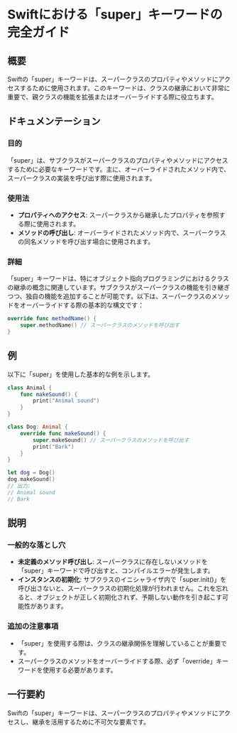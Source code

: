 <!--
Meta Description: # Swiftにおける「super」キーワードの完全ガイド ## 概要 Swiftの「super」キーワードは、スーパークラスのプロパティやメソッドにアクセスするために使用されます。このキーワードは、クラスの継承において非常に重要で、親クラスの機能を拡張またはオーバーライドする際に役立ちます。 ##...
Meta Keywords: super, animal, makesound, dog, キーワードは
-->

# Swiftにおける「super」キーワードの完全ガイド

## 概要
Swiftの「super」キーワードは、スーパークラスのプロパティやメソッドにアクセスするために使用されます。このキーワードは、クラスの継承において非常に重要で、親クラスの機能を拡張またはオーバーライドする際に役立ちます。

## ドキュメンテーション
### 目的
「super」は、サブクラスがスーパークラスのプロパティやメソッドにアクセスするために必要なキーワードです。主に、オーバーライドされたメソッド内で、スーパークラスの実装を呼び出す際に使用されます。

### 使用法
- **プロパティへのアクセス**: スーパークラスから継承したプロパティを参照する際に使用されます。
- **メソッドの呼び出し**: オーバーライドされたメソッド内で、スーパークラスの同名メソッドを呼び出す場合に使用されます。

### 詳細
「super」キーワードは、特にオブジェクト指向プログラミングにおけるクラスの継承の概念に関連しています。サブクラスがスーパークラスの機能を引き継ぎつつ、独自の機能を追加することが可能です。以下は、スーパークラスのメソッドをオーバーライドする際の基本的な構文です：

```swift
override func methodName() {
    super.methodName() // スーパークラスのメソッドを呼び出す
}
```

## 例
以下に「super」を使用した基本的な例を示します。

```swift
class Animal {
    func makeSound() {
        print("Animal sound")
    }
}

class Dog: Animal {
    override func makeSound() {
        super.makeSound() // スーパークラスのメソッドを呼び出す
        print("Bark")
    }
}

let dog = Dog()
dog.makeSound()
// 出力:
// Animal sound
// Bark
```

## 説明
### 一般的な落とし穴
- **未定義のメソッド呼び出し**: スーパークラスに存在しないメソッドを「super」キーワードで呼び出すと、コンパイルエラーが発生します。
- **インスタンスの初期化**: サブクラスのイニシャライザ内で「super.init()」を呼び出さないと、スーパークラスの初期化処理が行われません。これを忘れると、オブジェクトが正しく初期化されず、予期しない動作を引き起こす可能性があります。

### 追加の注意事項
- 「super」を使用する際は、クラスの継承関係を理解していることが重要です。
- スーパークラスのメソッドをオーバーライドする際、必ず「override」キーワードを使用する必要があります。

## 一行要約
Swiftの「super」キーワードは、スーパークラスのプロパティやメソッドにアクセスし、継承を活用するために不可欠な要素です。